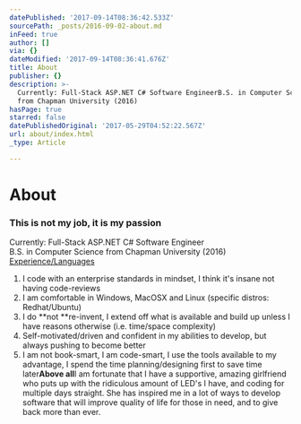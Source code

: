 ```yaml
---
datePublished: '2017-09-14T08:36:42.533Z'
sourcePath: _posts/2016-09-02-about.md
inFeed: true
author: []
via: {}
dateModified: '2017-09-14T08:36:41.676Z'
title: About
publisher: {}
description: >-
  Currently: Full-Stack ASP.NET C# Software EngineerB.S. in Computer Science
  from Chapman University (2016)
hasPage: true
starred: false
datePublishedOriginal: '2017-05-29T04:52:22.567Z'
url: about/index.html
_type: Article

---
```

# About

### **This is not my job, it is my passion**

Currently: Full-Stack ASP.NET C\# Software Engineer  
B.S. in Computer Science from Chapman University (2016)
[Experience/Languages][0]

1. I code with an enterprise standards in mindset, I think it's insane not having code-reviews
2. I am comfortable in Windows, MacOSX and Linux (specific distros: Redhat/Ubuntu)
3. I do **not **re-invent, I extend off what is available and build up unless I have reasons otherwise (i.e. time/space complexity)
4. Self-motivated/driven and confident in my abilities to develop, but always pushing to become better
5. I am not book-smart, I am code-smart, I use the tools available to my advantage, I spend the time planning/designing first to save time later**Above all**I am fortunate that I have a supportive, amazing girlfriend who puts up with the ridiculous amount of LED's I have, and coding for multiple days straight. She has inspired me in a lot of ways to develop software that will improve quality of life for those in need, and to give back more than ever.

[0]: https://www.linkedin.com/in/sethrdesantis/